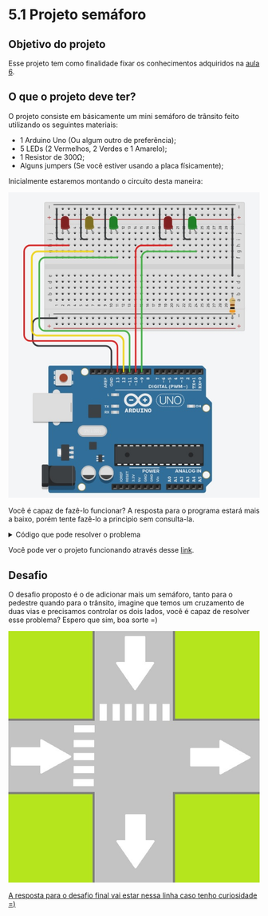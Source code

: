 # 5.1 Projeto semáforo


## Objetivo do projeto
Esse projeto tem como finalidade fixar os conhecimentos adquiridos na [aula 6](/src/4-Modulo-basico/6-Acendendo-LED.md).
<p></p>

## O que o projeto deve ter?

O projeto consiste em básicamente um mini semáforo de trânsito feito utilizando os seguintes materiais:
<p></p>

- 1 Arduino Uno (Ou algum outro de preferência);
- 5 LEDs (2 Vermelhos, 2 Verdes e 1 Amarelo);
- 1 Resistor de 300Ω;
- Alguns jumpers (Se você estiver usando a placa físicamente);
<p></p>

Inicialmente estaremos montando o circuito desta maneira:

<p align="center">
    <img src="../imgs/Projetos/Semaforo.jpg" alt="Esquema de ligação">
</p>

Você é capaz de fazê-lo funcionar? A resposta para o programa estará mais a baixo, porém tente fazê-lo a principio sem consulta-la.

<details>
    <summary>Código que pode resolver o problema</summary>

```c
//Definindo constantes para os pinos dos leds do trânsito
#define _PIN_RED_T     13
#define _PIN_YELLOW_T  12
#define _PIN_GREEN_T   11

//Definindo constantes para os pinos dos leds do pedestre
#define _PIN_RED_P     10
#define _PIN_GREEN_P    9

void setup()
{
  //Setando os pinos digitais que vamos utilizar como saida 
  //e desligando/apagando os LEDS
  for(int i = 9; i<14;i++){
  	pinMode(i, OUTPUT);
    digitalWrite(i, LOW);
  }
}

void loop()
{
  //Inicio
  
  //Apagando LED pedestre verde
  digitalWrite(_PIN_GREEN_P, LOW);
  //Apagando LED trânsito vermelho
  digitalWrite(_PIN_RED_T, LOW);  
  //Acendendo LED pedestre vermelho
  digitalWrite(_PIN_RED_P, HIGH);
  //Acendendo LED trânsito verde
  digitalWrite(_PIN_GREEN_T, HIGH);
  //Esperando 5 segundos
  delay(5000); 
  
  //Apagando LED trânsito verde
  digitalWrite(_PIN_GREEN_T, LOW);
  //Acendendo LED trânsito amarelo
  digitalWrite(_PIN_YELLOW_T, HIGH);
  //Esperando 2 segundo
  delay(1000); 
  
  //Apagando LED trânsito amarelo
  digitalWrite(_PIN_YELLOW_T, LOW);
  //Acendendo LED trânsito vermelho
  digitalWrite(_PIN_RED_T, HIGH);
  //Apagando LED pedestre vermelho
  digitalWrite(_PIN_RED_P, LOW);
  //Acendendo LED pedestre verde
  digitalWrite(_PIN_GREEN_P, HIGH);
  //Esperando 3 segundos
  delay(3000); 
  
  //Volta pro inicio
}
```
</details>
<p></p>

Você pode ver o projeto funcionando através desse [link](https://www.tinkercad.com/things/2XFrNsnj5kG-arduino-um-mini-semaforo).
<p></p>

## Desafio

O desafio proposto é o de adicionar mais um semáforo, tanto para o pedestre quando para o trânsito, imagine que temos um cruzamento de duas vias e precisamos controlar os dois lados, você é capaz de resolver esse problema? Espero que sim, boa sorte =)
<p></p>

<p align="center">
    <img src="../imgs/Projetos/Semaforo_desafio.jpg" alt="Modelo de semáforo">
</p>

[A resposta para o desafio final vai estar nessa linha caso tenho curiosidade =)](https://www.tinkercad.com/things/6xkGVtYL2qp)